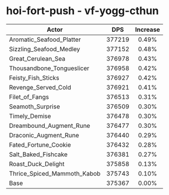 # hoi-fort-push - vf-yogg-cthun
| Actor | DPS | Increase |
|---|:---:|:---:|
|Aromatic_Seafood_Platter|377219|0.49%|
|Sizzling_Seafood_Medley|377152|0.48%|
|Great_Cerulean_Sea|376978|0.43%|
|Thousandbone_Tongueslicer|376958|0.42%|
|Feisty_Fish_Sticks|376927|0.42%|
|Revenge_Served_Cold|376921|0.41%|
|Filet_of_Fangs|376513|0.31%|
|Seamoth_Surprise|376509|0.30%|
|Timely_Demise|376478|0.30%|
|Dreambound_Augment_Rune|376477|0.30%|
|Draconic_Augment_Rune|376440|0.29%|
|Fated_Fortune_Cookie|376432|0.28%|
|Salt_Baked_Fishcake|376381|0.27%|
|Roast_Duck_Delight|375858|0.13%|
|Thrice_Spiced_Mammoth_Kabob|375743|0.10%|
|Base|375367|0.00%|
